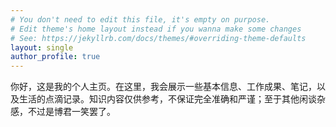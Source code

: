 ```yaml
---
# You don't need to edit this file, it's empty on purpose.
# Edit theme's home layout instead if you wanna make some changes
# See: https://jekyllrb.com/docs/themes/#overriding-theme-defaults
layout: single
author_profile: true
---
```


你好，这是我的个人主页。在这里，我会展示一些基本信息、工作成果、笔记，以及生活的点滴记录。知识内容仅供参考，不保证完全准确和严谨；至于其他闲谈杂感，不过是博君一笑罢了。
